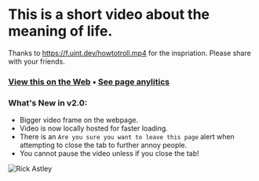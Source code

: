 # This is a short video about the meaning of life.
Thanks to https://f.uint.dev/howtotroll.mp4 for the inspriation. Please share with your friends.
### [View this on the Web](https://leo32345.github.io/random_stuff/the_meaning_of_life) • [See page anylitics](https://app.splitbee.io/public/leo32345.github.io)

### What's New in v2.0:
* Bigger video frame on the webpage.
* Video is now locally hosted for faster loading.
* There is an `Are you sure you want to leave this page` alert when attempting to close the tab to further annoy people.
* You cannot pause the video unless if you close the tab!



![Rick Astley](https://s.yimg.com/ny/api/res/1.2/gQIRiZaQr_Re17wpzMz3OA--/YXBwaWQ9aGlnaGxhbmRlcjt3PTcwNTtoPTUyOC43NTtjZj13ZWJw/https://s.yimg.com/uu/api/res/1.2/3O9ZnZx2P_ydgUhqkC_gug--~B/aD02ODc7dz05MTY7YXBwaWQ9eXRhY2h5b24-/https://media.zenfs.com/en/insider_articles_922/39fad86aac4d4026b72c7295033133d5 "")
